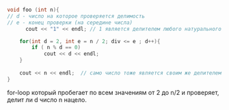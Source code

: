 ```cpp
void foo (int n){
// d - число на которое проверяется делимость
// е - конец проверки (на середине числа)
	  cout << "1" << endl; // 1 является делителем любого натурального числа

    for(int d = 2, int e = n / 2; div <= e ; d++){
	    if ( n % d == 0)
			cout << d << endl;
    }
    
    cout << n << endl;  // само число тоже является своим же делителем
}
```
 for-loop который пробегает по всем значениям от 2 до n/2 и проверяет, делит ли d число n нацело.
